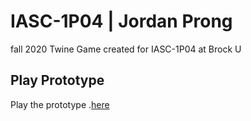 # IASC-1P04 | Jordan Prong
fall 2020
Twine Game created for IASC-1P04 at Brock U

## Play Prototype
Play the prototype .[here](Final_Build/DrySands-10-31-2020-V1.0.html)


